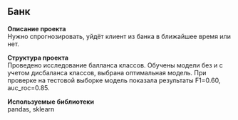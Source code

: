 ## Банк  

**Описание проекта**  
Нужно спрогнозировать, уйдёт клиент из банка в ближайшее время или нет. 

**Структура проекта**  
Проведено исследование балланса классов. Обучены модели без и с учетом дисбаланса классов, выбрана оптимальная модель. При проверке на тестовой выборке модель показала результаты F1=0.60, auc_roc=0.85.   

**Используемые библиотеки**  
pandas, sklearn